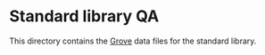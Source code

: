 # Standard library QA

This directory contains the [Grove](github.com/TwoFX/grove) data files for the standard library.
